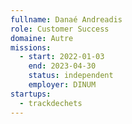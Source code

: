 ```yaml
---
fullname: Danaé Andreadis
role: Customer Success
domaine: Autre
missions:
  - start: 2022-01-03
    end: 2023-04-30
    status: independent
    employer: DINUM
startups:
  - trackdechets
---
```


